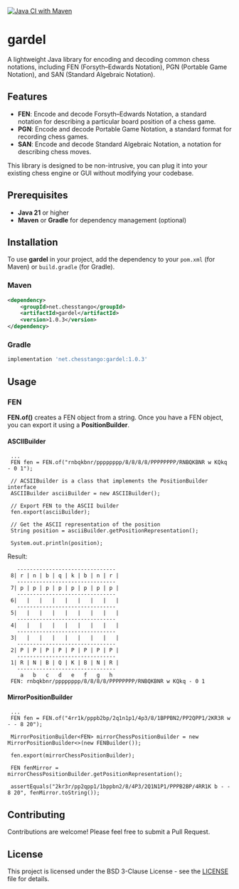 [![Java CI with Maven](https://github.com/mcoria/gardel/actions/workflows/maven.yml/badge.svg)](https://github.com/mcoria/gardel/actions/workflows/maven.yml)

# gardel
A lightweight Java library for encoding and decoding common chess notations, including FEN (Forsyth–Edwards Notation), PGN (Portable Game Notation), and SAN (Standard Algebraic Notation).


## Features
- **FEN**: Encode and decode Forsyth–Edwards Notation, a standard notation for describing a particular board position of a chess game.
- **PGN**: Encode and decode Portable Game Notation, a standard format for recording chess games.
- **SAN**: Encode and decode Standard Algebraic Notation, a notation for describing chess moves.

This library is designed to be non-intrusive, you can plug it into your existing chess engine or GUI without modifying your codebase.


## Prerequisites

- **Java 21** or higher
- **Maven** or **Gradle** for dependency management (optional)

## Installation

To use **gardel** in your project, add the dependency to your `pom.xml` (for Maven) or `build.gradle` (for Gradle).

### Maven

```xml
<dependency>
    <groupId>net.chesstango</groupId>
    <artifactId>gardel</artifactId>
    <version>1.0.3</version>
</dependency>
```

### Gradle

```groovy
implementation 'net.chesstango:gardel:1.0.3'
```

## Usage

### FEN

**FEN.of()** creates a FEN object from a string. Once you have a FEN object, you can export it using a **PositionBuilder**.

#### ASCIIBuilder
   ```
    ...
    FEN fen = FEN.of("rnbqkbnr/pppppppp/8/8/8/8/PPPPPPPP/RNBQKBNR w KQkq - 0 1");

    // ACSIIBuilder is a class that implements the PositionBuilder interface
    ASCIIBuilder asciiBuilder = new ASCIIBuilder();

    // Export FEN to the ASCII builder
    fen.export(asciiBuilder);

    // Get the ASCII representation of the position
    String position = asciiBuilder.getPositionRepresentation();

    System.out.println(position);
   ```
Result:
   ```
      -------------------------------
    8| r | n | b | q | k | b | n | r |
      -------------------------------
    7| p | p | p | p | p | p | p | p |
      -------------------------------
    6|   |   |   |   |   |   |   |   |
      -------------------------------
    5|   |   |   |   |   |   |   |   |
      -------------------------------
    4|   |   |   |   |   |   |   |   |
      -------------------------------
    3|   |   |   |   |   |   |   |   |
      -------------------------------
    2| P | P | P | P | P | P | P | P |
      -------------------------------
    1| R | N | B | Q | K | B | N | R |
      -------------------------------
       a   b   c   d   e   f   g   h
    FEN: rnbqkbnr/pppppppp/8/8/8/8/PPPPPPPP/RNBQKBNR w KQkq - 0 1
   ```

#### MirrorPositionBuilder
   ```
    ...
    FEN fen = FEN.of("4rr1k/pppb2bp/2q1n1p1/4p3/8/1BPPBN2/PP2QPP1/2KR3R w - - 8 20");

    MirrorPositionBuilder<FEN> mirrorChessPositionBuilder = new MirrorPositionBuilder<>(new FENBuilder());

    fen.export(mirrorChessPositionBuilder);

    FEN fenMirror = mirrorChessPositionBuilder.getPositionRepresentation();

    assertEquals("2kr3r/pp2qpp1/1bppbn2/8/4P3/2Q1N1P1/PPPB2BP/4RR1K b - - 8 20", fenMirror.toString());
   ```

## Contributing

Contributions are welcome! Please feel free to submit a Pull Request.

## License

This project is licensed under the BSD 3-Clause License - see the [LICENSE](LICENSE) file for details.
